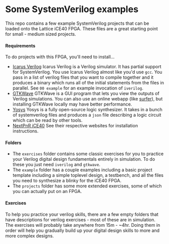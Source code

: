 # Some SystemVerilog examples

This repo contains a few example SystemVerilog projects that can be loaded onto the Lattice iCE40 FPGA. These files are a great starting point for small - medium sized projects.

#### Requirements
To do projects with this FPGA, you'll need to install...

 * [Icarus Verilog](https://steveicarus.github.io/iverilog/usage/installation.html)
   Icarus Verilog is a Verilog simulator. It has partial support for SystemVerilog.
   You use Icarus Verilog almost like you'd use `gcc`. You pass in a list of verilog files that you want to compile together and it produces a binary which runs all of the initial statements from the files in parallel. See `00 example` for an example invocation of `iverilog`.
 * [GTKWave](https://gtkwave.sourceforge.net/)
   GTKWave is a GUI program that lets you view the outputs of Verilog simulations. You can also use an online webapp (like [surfer](https://app.surfer-project.org/)), but installing GTKWave locally may have better performance.
 * [Yosys](https://yosyshq.net/yosys/download.html)
   Yosys is a fully open-source logic synthesizer. It takes in a bunch of systemverilog files and produces a `json` file describing a logic circuit which can be read by other tools.
 * [NextPnR iCE40]()
See their respective websites for installation instructions.

#### Folders
 * The `exercises` folder contains some classic exercises for you to practice your Verilog digital design fundamentals entirely in simulation. To do these you just need `iverilog` and `gtkwave`.
 * The `example` folder has a couple examples including a basic project template including a simple toplevel design, a testbench, and all the files you need to synthesize a blinky for the iCE40 FPGA.
 * The `projects` folder has some more extended exercises, some of which you can actually put on an FPGA.

#### Exercises
To help you practice your verilog skills, there are a few empty folders that have descriptions for verilog exercises - most of these are in simulation. The exercises will probably take anywhere from 15m - ~4hr. Doing them in order will help you gradually build up your digital design skills to more and more complex designs.
